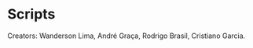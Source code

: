 # Scripts

Creators:
        Wanderson Lima,
        André Graça,
        Rodrigo Brasil,
        Cristiano Garcia.
